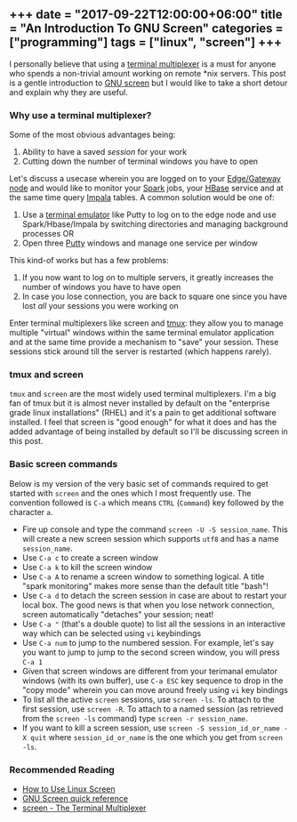 +++
date = "2017-09-22T12:00:00+06:00"
title = "An Introduction To GNU Screen"
categories = ["programming"]
tags = ["linux", "screen"]
+++
----------------------------------

I personally believe that using a [terminal multiplexer](https://en.wikipedia.org/wiki/Terminal_multiplexer) is a must for anyone who spends a non-trivial amount working on remote *nix servers. This post is a gentle introduction to [GNU screen](https://en.wikipedia.org/wiki/GNU_Screen) but I would like to take a short detour and explain why they are useful.

### Why use a terminal multiplexer?

Some of the most obvious advantages being:

1. Ability to have a saved *session* for your work
2. Cutting down the number of terminal windows you have to open

Let's discuss a usecase wherein you are logged on to your [Edge/Gateway node](https://www.cloudera.com/documentation/enterprise/latest/topics/cdh_sg_gateway_setup.html) and would like to monitor your [Spark](https://spark.apache.org/) jobs, your [HBase](https://en.wikipedia.org/wiki/Apache_HBase) service and at the same time query [Impala](https://en.wikipedia.org/wiki/Apache_Impala) tables. A common solution would be one of:

1. Use a [terminal emulator](https://en.wikipedia.org/wiki/Terminal_emulator) like Putty to log on to the edge node and use Spark/Hbase/Impala by switching directories and managing background processes OR
2. Open three [Putty](https://en.wikipedia.org/wiki/PuTTY) windows and manage one service per window 

This kind-of works but has a few problems:

1. If you now want to log on to multiple servers, it greatly increases the number of windows you have to have open
2. In case you lose connection, you are back to square one since you have lost *all* your sessions you were working on

Enter terminal multiplexers like screen and [tmux](https://en.wikipedia.org/wiki/Tmux): they allow you to manage multiple "virtual" windows within the same terminal emulator application and at the same time provide a mechanism to "save" your session. These sessions stick around till the server is restarted (which happens rarely).

### tmux and screen

`tmux` and `screen` are the most widely used terminal multiplexers. I'm a big fan of tmux but it is almost never installed by default on the "enterprise grade linux installations" (RHEL) and it's a pain to get additional software installed. I feel that screen is "good enough" for what it does and has the added advantage of being installed by default so I'll be discussing screen in this post.

### Basic screen commands

Below is my version of the very basic set of commands required to get started with `screen` and the ones which I most frequently use. The convention followed is `C-a` which means `CTRL` (`Command`) key followed by the character `a`.

* Fire up console and type the command `screen -U -S session_name`. This will create a new screen session which supports `utf8` and has a name `session_name`.
* Use `C-a c` to create a screen window
* Use `C-a k` to kill the screen window
* Use `C-a A` to rename a screen window to something logical. A title "spark monitoring" makes more sense than the default title "bash"!
* Use `C-a d` to detach the screen session in case are about to restart your local box. The good news is that when you lose network connection, screen automatically "detaches" your session; neat!
* Use `C-a "` (that's a double quote) to list all the sessions in an interactive way which can be selected using `vi` keybindings
* Use `C-a num` to jump to the numbered session. For example, let's say you want to jump to jump to the second screen window, you will press `C-a 1`
* Given that screen windows are different from your terimanal emulator windows (with its own buffer), use `C-a ESC` key sequence to drop in the "copy mode" wherein you can move around freely using `vi` key bindings
* To list all the active `screen` sessions, use `screen -ls`. To attach to the first session, use `screen -R`. To attach to a named session (as retrieved from the `screen -ls` command) type `screen -r session_name`.
* If you want to kill a screen session, use `screen -S session_id_or_name -X quit` where `session_id_or_name` is the one which you get from `screen -ls`.

### Recommended Reading

* [How to Use Linux Screen](http://www.rackaid.com/resources/linux-screen-tutorial-and-how-to/)
* [GNU Screen quick reference](http://aperiodic.net/screen/quick_reference)
* [screen - The Terminal Multiplexer](http://www.bangmoney.org/presentations/screen.html)